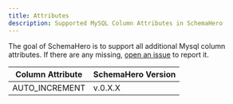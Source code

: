 ```yaml
---
title: Attributes
description: Supported MySQL Column Attributes in SchemaHero
---
```


The goal of SchemaHero is to support all additional Mysql column attributes. 
If there are any missing, [open an issue](https://github.com/schemahero/schemahero/issues/new) to report it.

| Column Attribute | SchemaHero Version |
|-----------------|--------------------|
| AUTO_INCREMENT | v.0.X.X |
